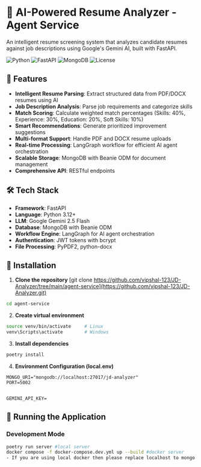 # 🤖 AI-Powered Resume Analyzer - Agent Service

An intelligent resume screening system that analyzes candidate resumes against job descriptions using Google's Gemini AI, built with FastAPI.

![Python](https://img.shields.io/badge/python-v3.9+-blue.svg)
![FastAPI](https://img.shields.io/badge/FastAPI-0.104.1-green.svg)
![MongoDB](https://img.shields.io/badge/MongoDB-7.0+-green.svg)
![License](https://img.shields.io/badge/license-MIT-blue.svg)

## 🚀 Features

- **Intelligent Resume Parsing**: Extract structured data from PDF/DOCX resumes using AI
- **Job Description Analysis**: Parse job requirements and categorize skills
- **Match Scoring**: Calculate weighted match percentages (Skills: 40%, Experience: 30%, Education: 20%, Soft Skills: 10%)
- **Smart Recommendations**: Generate prioritized improvement suggestions
- **Multi-format Support**: Handle PDF and DOCX resume uploads
- **Real-time Processing**: LangGraph workflow for efficient AI agent orchestration
- **Scalable Storage**: MongoDB with Beanie ODM for document management
- **Comprehensive API**: RESTful endpoints

## 🛠️ Tech Stack

- **Framework**: FastAPI
- **Language**: Python 3.12+
- **LLM**: Google Gemini 2.5 Flash
- **Database**: MongoDB with Beanie ODM
- **Workflow Engine**: LangGraph for AI agent orchestration
- **Authentication**: JWT tokens with bcrypt
- **File Processing**: PyPDF2, python-docx

## 🔧 Installation

1. **Clone the repository**
[git clone https://github.com/vipshal-123/JD-Analyzer/tree/main/agent-service](https://github.com/vipshal-123/JD-Analyzer.git)

```bash
cd agent-service
```

2. **Create virtual environment**
```bash
source venv/bin/activate     # Linux
venv\Scripts\activate        # Windows
```

3. **Install dependencies**
```bash
poetry install
```

4. **Environment Configuration (local.env)**
```env
MONGO_URI="mongodb://localhost:27017/jd-analyzer"
PORT=5002


GEMINI_API_KEY=
```

## 🚀 Running the Application

### Development Mode
```bash
poetry run server #local server
docker compose -f docker-compose.dev.yml up --build #docker server
- If you are using local docker then please replace localhost to mongo in MONGO_URI 
```

